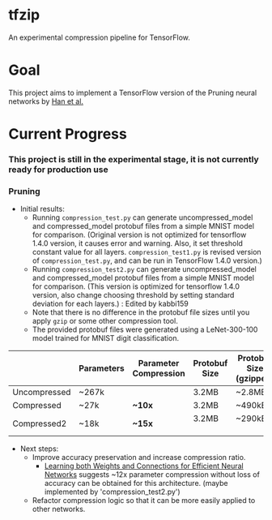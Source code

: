 # tfzip
An experimental compression pipeline for TensorFlow.

# Goal
This project aims to implement a TensorFlow version of the Pruning neural networks by [Han et al.](https://arxiv.org/abs/1506.02626)

# Current Progress
### This project is still in the experimental stage, it is not currently ready for production use
### Pruning
- Initial results:
  - Running `compression_test.py` can generate uncompressed_model and compressed_model protobuf files from a simple MNIST model for comparison. (Original version is not optimized for tensorflow 1.4.0 version, it causes error and warning. Also, it set threshold constant value for all layers. `compression_test1.py` is revised version of `compression_test.py`, and can be run in TensorFlow 1.4.0 version.)
  - Running `compression_test2.py` can generate uncompressed_model and compressed_model protobuf files from a simple MNIST model for comparison. (This version is optimized for tensorflow 1.4.0 version, also change choosing threshold by setting standard deviation for each layers.) : Edited by kabbi159
  - Note that there is no difference in the protobuf file sizes until you apply `gzip` or some other compression tool.
  - The provided protobuf files were generated using a LeNet-300-100 model trained for MNIST digit classification.
  
|              | Parameters | Parameter Compression | Protobuf Size | Protobuf Size (gzipped) | Protobuf Compression | Accuracy |
|--------------|------------|-----------------------|---------------|-------------------------|----------------------|----------|
| Uncompressed | ~267k      |                       | 3.2MB         | ~2.8MB                  |                      | 98.19%   |
| Compressed  | ~27k       | **~10x**              | 3.2MB         | ~490kB                  | **~6x**              | 97.31%   |
| Compressed2  | ~18k       | **~15x**              | 3.2MB         | ~290kB                  | **~10x**             | 97.38%   |
- Next steps:
  - Improve accuracy preservation and increase compression ratio.
    - [Learning both Weights and Connections for Efficient Neural Networks](http://arxiv.org/pdf/1506.02626v3.pdf) suggests ~12x parameter compression without loss of accuracy can be obtained for this architecture.  (maybe implemented by 'compression_test2.py')
  - Refactor compression logic so that it can be more easily applied to other networks.

